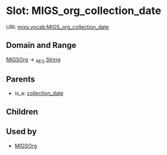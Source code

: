 
# Slot: MIGS_org_collection_date




URI: [mixs.vocab:MIGS_org_collection_date](https://w3id.org/mixs/vocab/MIGS_org_collection_date)


## Domain and Range

[MIGSOrg](MIGSOrg.md) ->  <sub>REQ</sub> [String](types/String.md)

## Parents

 *  is_a: [collection_date](collection_date.md)

## Children


## Used by

 * [MIGSOrg](MIGSOrg.md)

